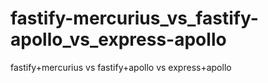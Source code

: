 # fastify-mercurius_vs_fastify-apollo_vs_express-apollo
fastify+mercurius vs fastify+apollo vs express+apollo
